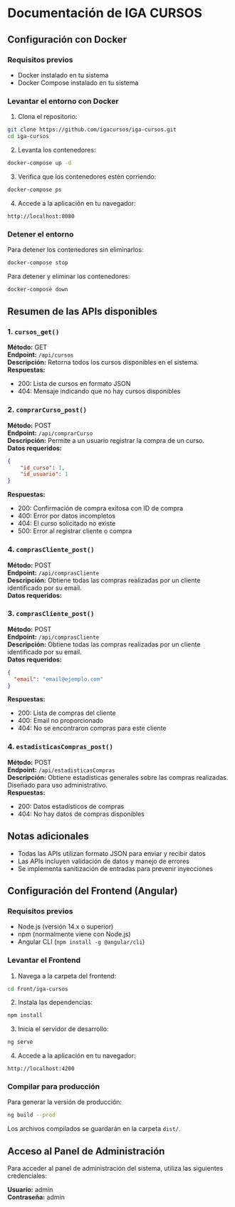 # Documentación de IGA CURSOS

## Configuración con Docker

### Requisitos previos
- Docker instalado en tu sistema
- Docker Compose instalado en tu sistema

### Levantar el entorno con Docker
1. Clona el repositorio:
```bash
git clone https://github.com/igacursos/iga-cursos.git
cd iga-cursos
```

2. Levanta los contenedores:
```bash
docker-compose up -d
```

3. Verifica que los contenedores estén corriendo:
```bash
docker-compose ps
```

4. Accede a la aplicación en tu navegador:
```
http://localhost:8080
```

### Detener el entorno
Para detener los contenedores sin eliminarlos:
```bash
docker-compose stop
```

Para detener y eliminar los contenedores:
```bash
docker-compose down
```

## Resumen de las APIs disponibles

### 1. `cursos_get()`
**Método:** GET  
**Endpoint:** `/api/cursos`  
**Descripción:** Retorna todos los cursos disponibles en el sistema.  
**Respuestas:**
- 200: Lista de cursos en formato JSON
- 404: Mensaje indicando que no hay cursos disponibles

### 2. `comprarCurso_post()`
**Método:** POST  
**Endpoint:** `/api/comprarCurso`  
**Descripción:** Permite a un usuario registrar la compra de un curso.  
**Datos requeridos:**

```json
{
    "id_curso": 1,
    "id_usuario": 1
}
```

**Respuestas:**
- 200: Confirmación de compra exitosa con ID de compra
- 400: Error por datos incompletos
- 404: El curso solicitado no existe
- 500: Error al registrar cliente o compra

### 4. `comprasCliente_post()`
**Método:** POST  
**Endpoint:** `/api/comprasCliente`  
**Descripción:** Obtiene todas las compras realizadas por un cliente identificado por su email.  
**Datos requeridos:**

### 3. `comprasCliente_post()`
**Método:** POST  
**Endpoint:** `/api/comprasCliente`  
**Descripción:** Obtiene todas las compras realizadas por un cliente identificado por su email.  
**Datos requeridos:**

```json
{
  "email": "email@ejemplo.com"
}
```

**Respuestas:**
- 200: Lista de compras del cliente
- 400: Email no proporcionado
- 404: No se encontraron compras para este cliente

### 4. `estadisticasCompras_post()`
**Método:** POST  
**Endpoint:** `/api/estadisticasCompras`  
**Descripción:** Obtiene estadísticas generales sobre las compras realizadas. Diseñado para uso administrativo.  
**Respuestas:**
- 200: Datos estadísticos de compras
- 404: No hay datos de compras disponibles

## Notas adicionales
- Todas las APIs utilizan formato JSON para enviar y recibir datos
- Las APIs incluyen validación de datos y manejo de errores
- Se implementa sanitización de entradas para prevenir inyecciones

## Configuración del Frontend (Angular)

### Requisitos previos
- Node.js (versión 14.x o superior)
- npm (normalmente viene con Node.js)
- Angular CLI (`npm install -g @angular/cli`)

### Levantar el Frontend
1. Navega a la carpeta del frontend:
```bash
cd front/iga-cursos
```

2. Instala las dependencias:
```bash
npm install
```

3. Inicia el servidor de desarrollo:
```bash
ng serve
```

4. Accede a la aplicación en tu navegador:
```
http://localhost:4200
```

### Compilar para producción
Para generar la versión de producción:
```bash
ng build --prod
```
Los archivos compilados se guardarán en la carpeta `dist/`.

## Acceso al Panel de Administración

Para acceder al panel de administración del sistema, utiliza las siguientes credenciales:

**Usuario:** admin  
**Contraseña:** admin




